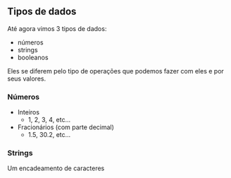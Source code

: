 ## Tipos de dados


Até agora vimos 3 tipos de dados:

- números
- strings
- booleanos


Eles se diferem pelo tipo de operações que podemos fazer com eles e por seus valores.

### Números

- Inteiros
    - 1, 2, 3, 4, etc...
- Fracionários (com parte decimal)
    - 1.5, 30.2, etc...

### Strings

Um encadeamento de caracteres